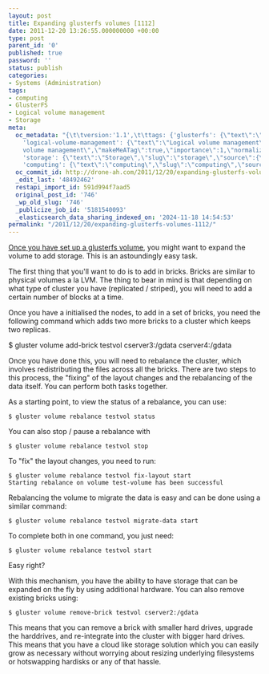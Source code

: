 ```yaml
---
layout: post
title: Expanding glusterfs volumes [1112]
date: 2011-12-20 13:26:55.000000000 +00:00
type: post
parent_id: '0'
published: true
password: ''
status: publish
categories:
- Systems (Administration)
tags:
- computing
- GlusterFS
- Logical volume management
- Storage
meta:
  oc_metadata: "{\t\tversion:'1.1',\t\ttags: {'glusterfs': {\"text\":\"GlusterFS\",\"slug\":\"glusterfs\",\"source\":{\"_className\":\"SocialTag\",\"url\":\"http://d.opencalais.com/dochash-1/43fe36c2-a883-33a0-a757-4cada4db79f2/SocialTag/3\",\"subjectURL\":null,\"type\":{\"_className\":\"ArtifactType\",\"url\":\"http://s.opencalais.com/1/type/tag/SocialTag\",\"name\":\"SocialTag\"},\"name\":\"GlusterFS\",\"makeMeATag\":true,\"importance\":1,\"normalizedRelevance\":1},\"bucketName\":\"current\",\"bucketPlacement\":\"auto\",\"_className\":\"Tag\"},
    'logical-volume-management': {\"text\":\"Logical volume management\",\"slug\":\"logical-volume-management\",\"source\":{\"_className\":\"SocialTag\",\"url\":\"http://d.opencalais.com/dochash-1/43fe36c2-a883-33a0-a757-4cada4db79f2/SocialTag/6\",\"subjectURL\":null,\"type\":{\"_className\":\"ArtifactType\",\"url\":\"http://s.opencalais.com/1/type/tag/SocialTag\",\"name\":\"SocialTag\"},\"name\":\"Logical
    volume management\",\"makeMeATag\":true,\"importance\":1,\"normalizedRelevance\":1},\"bucketName\":\"current\",\"bucketPlacement\":\"auto\",\"_className\":\"Tag\"},
    'storage': {\"text\":\"Storage\",\"slug\":\"storage\",\"source\":{\"_className\":\"SocialTag\",\"url\":\"http://d.opencalais.com/dochash-1/43fe36c2-a883-33a0-a757-4cada4db79f2/SocialTag/8\",\"subjectURL\":null,\"type\":{\"_className\":\"ArtifactType\",\"url\":\"http://s.opencalais.com/1/type/tag/SocialTag\",\"name\":\"SocialTag\"},\"name\":\"Storage\",\"makeMeATag\":true,\"importance\":1,\"normalizedRelevance\":1},\"bucketName\":\"current\",\"bucketPlacement\":\"auto\",\"_className\":\"Tag\"},
    'computing': {\"text\":\"computing\",\"slug\":\"computing\",\"source\":null,\"bucketName\":\"current\",\"bucketPlacement\":\"auto\",\"_className\":\"Tag\"}}\t}"
  oc_commit_id: http://drone-ah.com/2011/12/20/expanding-glusterfs-volumes-1112/1324387621
  _edit_last: '48492462'
  restapi_import_id: 591d994f7aad5
  original_post_id: '746'
  _wp_old_slug: '746'
  _publicize_job_id: '5181540093'
  _elasticsearch_data_sharing_indexed_on: '2024-11-18 14:54:53'
permalink: "/2011/12/20/expanding-glusterfs-volumes-1112/"
---
```


[Once you have set up a glusterfs
volume](http://drone-ah.com/2011/11/24/glusterfs-howto/ "GlusterFS HOWTO [1108]"),
you might want to expand the volume to add storage. This is an
astoundingly easy task.

The first thing that you\'ll want to do is to add in bricks. Bricks are
similar to physical volumes a la LVM. The thing to bear in mind is that
depending on what type of cluster you have (replicated / striped), you
will need to add a certain number of blocks at a time.

Once you have a initialised the nodes, to add in a set of bricks, you
need the following command which adds two more bricks to a cluster which
keeps two replicas.

\$ gluster volume add-brick testvol cserver3:/gdata cserver4:/gdata

Once you have done this, you will need to rebalance the cluster, which
involves redistributing the files across all the bricks. There are two
steps to this process, the \"fixing\" of the layout changes and the
rebalancing of the data itself. You can perform both tasks together.

As a starting point, to view the status of a rebalance, you can use:

    $ gluster volume rebalance testvol status

You can also stop / pause a rebalance with

    $ gluster volume rebalance testvol stop

To \"fix\" the layout changes, you need to run:

    $ gluster volume rebalance testvol fix-layout start
    Starting rebalance on volume test-volume has been successful

Rebalancing the volume to migrate the data is easy and can be done using
a similar command:

    $ gluster volume rebalance testvol migrate-data start

To complete both in one command, you just need:

    $ gluster volume rebalance testvol start

Easy right?

With this mechanism, you have the ability to have storage that can be
expanded on the fly by using additional hardware. You can also remove
existing bricks using:

    $ gluster volume remove-brick testvol cserver2:/gdata

This means that you can remove a brick with smaller hard drives, upgrade
the harddrives, and re-integrate into the cluster with bigger hard
drives. This means that you have a cloud like storage solution which you
can easily grow as necessary without worrying about resizing underlying
filesystems or hotswapping hardisks or any of that hassle.

